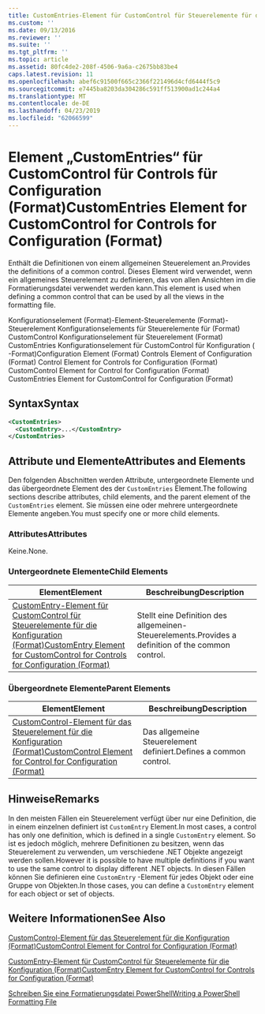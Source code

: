 ```yaml
---
title: CustomEntries-Element für CustomControl für Steuerelemente für die Konfiguration (Format) | Microsoft-Dokumentation
ms.custom: ''
ms.date: 09/13/2016
ms.reviewer: ''
ms.suite: ''
ms.tgt_pltfrm: ''
ms.topic: article
ms.assetid: 80fc4de2-208f-4506-9a6a-c2675bb83be4
caps.latest.revision: 11
ms.openlocfilehash: abef6c91500f665c2366f221496d4cfd6444f5c9
ms.sourcegitcommit: e7445ba8203da304286c591ff513900ad1c244a4
ms.translationtype: MT
ms.contentlocale: de-DE
ms.lasthandoff: 04/23/2019
ms.locfileid: "62066599"
---
```

# <a name="customentries-element-for-customcontrol-for-controls-for-configuration-format"></a><span data-ttu-id="6bde8-102">Element „CustomEntries“ für CustomControl für Controls für Configuration (Format)</span><span class="sxs-lookup"><span data-stu-id="6bde8-102">CustomEntries Element for CustomControl for Controls for Configuration (Format)</span></span>

<span data-ttu-id="6bde8-103">Enthält die Definitionen von einem allgemeinen Steuerelement an.</span><span class="sxs-lookup"><span data-stu-id="6bde8-103">Provides the definitions of a common control.</span></span> <span data-ttu-id="6bde8-104">Dieses Element wird verwendet, wenn ein allgemeines Steuerelement zu definieren, das von allen Ansichten im die Formatierungsdatei verwendet werden kann.</span><span class="sxs-lookup"><span data-stu-id="6bde8-104">This element is used when defining a common control that can be used by all the views in the formatting file.</span></span>

<span data-ttu-id="6bde8-105">Konfigurationselement (Format)-Element-Steuerelemente (Format)-Steuerelement Konfigurationselements für Steuerelemente für (Format) CustomControl Konfigurationselement für Steuerelement (Format) CustomEntries Konfigurationselement für CustomControl für Konfiguration ( -Format)</span><span class="sxs-lookup"><span data-stu-id="6bde8-105">Configuration Element (Format) Controls Element of Configuration (Format) Control Element for Controls for Configuration (Format) CustomControl Element for Control for Configuration (Format) CustomEntries Element for CustomControl for Configuration (Format)</span></span>

## <a name="syntax"></a><span data-ttu-id="6bde8-106">Syntax</span><span class="sxs-lookup"><span data-stu-id="6bde8-106">Syntax</span></span>

```xml
<CustomEntries>
  <CustomEntry>...</CustomEntry>
</CustomEntries>

```

## <a name="attributes-and-elements"></a><span data-ttu-id="6bde8-107">Attribute und Elemente</span><span class="sxs-lookup"><span data-stu-id="6bde8-107">Attributes and Elements</span></span>

<span data-ttu-id="6bde8-108">Den folgenden Abschnitten werden Attribute, untergeordnete Elemente und das übergeordnete Element des der `CustomEntries` Element.</span><span class="sxs-lookup"><span data-stu-id="6bde8-108">The following sections describe attributes, child elements, and the parent element of the `CustomEntries` element.</span></span> <span data-ttu-id="6bde8-109">Sie müssen eine oder mehrere untergeordnete Elemente angeben.</span><span class="sxs-lookup"><span data-stu-id="6bde8-109">You must specify one or more child elements.</span></span>

### <a name="attributes"></a><span data-ttu-id="6bde8-110">Attributes</span><span class="sxs-lookup"><span data-stu-id="6bde8-110">Attributes</span></span>

<span data-ttu-id="6bde8-111">Keine.</span><span class="sxs-lookup"><span data-stu-id="6bde8-111">None.</span></span>

### <a name="child-elements"></a><span data-ttu-id="6bde8-112">Untergeordnete Elemente</span><span class="sxs-lookup"><span data-stu-id="6bde8-112">Child Elements</span></span>

|<span data-ttu-id="6bde8-113">Element</span><span class="sxs-lookup"><span data-stu-id="6bde8-113">Element</span></span>|<span data-ttu-id="6bde8-114">Beschreibung</span><span class="sxs-lookup"><span data-stu-id="6bde8-114">Description</span></span>|
|-------------|-----------------|
|[<span data-ttu-id="6bde8-115">CustomEntry-Element für CustomControl für Steuerelemente für die Konfiguration (Format)</span><span class="sxs-lookup"><span data-stu-id="6bde8-115">CustomEntry Element for CustomControl for Controls for Configuration (Format)</span></span>](./customentry-element-for-customcontrol-for-controls-for-configuration-format.md)|<span data-ttu-id="6bde8-116">Stellt eine Definition des allgemeinen-Steuerelements.</span><span class="sxs-lookup"><span data-stu-id="6bde8-116">Provides a definition of the common control.</span></span>|

### <a name="parent-elements"></a><span data-ttu-id="6bde8-117">Übergeordnete Elemente</span><span class="sxs-lookup"><span data-stu-id="6bde8-117">Parent Elements</span></span>

|<span data-ttu-id="6bde8-118">Element</span><span class="sxs-lookup"><span data-stu-id="6bde8-118">Element</span></span>|<span data-ttu-id="6bde8-119">Beschreibung</span><span class="sxs-lookup"><span data-stu-id="6bde8-119">Description</span></span>|
|-------------|-----------------|
|[<span data-ttu-id="6bde8-120">CustomControl-Element für das Steuerelement für die Konfiguration (Format)</span><span class="sxs-lookup"><span data-stu-id="6bde8-120">CustomControl Element for Control for Configuration (Format)</span></span>](./customcontrol-element-for-control-for-controls-for-configuration-format.md)|<span data-ttu-id="6bde8-121">Das allgemeine Steuerelement definiert.</span><span class="sxs-lookup"><span data-stu-id="6bde8-121">Defines a common control.</span></span>|

## <a name="remarks"></a><span data-ttu-id="6bde8-122">Hinweise</span><span class="sxs-lookup"><span data-stu-id="6bde8-122">Remarks</span></span>

<span data-ttu-id="6bde8-123">In den meisten Fällen ein Steuerelement verfügt über nur eine Definition, die in einem einzelnen definiert ist `CustomEntry` Element.</span><span class="sxs-lookup"><span data-stu-id="6bde8-123">In most cases, a control has only one definition, which is defined in a single `CustomEntry` element.</span></span> <span data-ttu-id="6bde8-124">So ist es jedoch möglich, mehrere Definitionen zu besitzen, wenn das Steuerelement zu verwenden, um verschiedene .NET Objekte angezeigt werden sollen.</span><span class="sxs-lookup"><span data-stu-id="6bde8-124">However it is possible to have multiple definitions if you want to use the same control to display different .NET objects.</span></span> <span data-ttu-id="6bde8-125">In diesen Fällen können Sie definieren eine `CustomEntry` -Element für jedes Objekt oder eine Gruppe von Objekten.</span><span class="sxs-lookup"><span data-stu-id="6bde8-125">In those cases, you can define a `CustomEntry` element for each object or set of objects.</span></span>

## <a name="see-also"></a><span data-ttu-id="6bde8-126">Weitere Informationen</span><span class="sxs-lookup"><span data-stu-id="6bde8-126">See Also</span></span>

[<span data-ttu-id="6bde8-127">CustomControl-Element für das Steuerelement für die Konfiguration (Format)</span><span class="sxs-lookup"><span data-stu-id="6bde8-127">CustomControl Element for Control for Configuration (Format)</span></span>](./customcontrol-element-for-control-for-controls-for-configuration-format.md)

[<span data-ttu-id="6bde8-128">CustomEntry-Element für CustomControl für Steuerelemente für die Konfiguration (Format)</span><span class="sxs-lookup"><span data-stu-id="6bde8-128">CustomEntry Element for CustomControl for Controls for Configuration (Format)</span></span>](./customentry-element-for-customcontrol-for-controls-for-configuration-format.md)

[<span data-ttu-id="6bde8-129">Schreiben Sie eine Formatierungsdatei PowerShell</span><span class="sxs-lookup"><span data-stu-id="6bde8-129">Writing a PowerShell Formatting File</span></span>](./writing-a-powershell-formatting-file.md)
